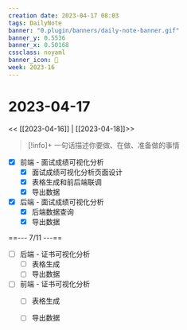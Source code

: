 ```yaml
---
creation date: 2023-04-17 08:03
tags: DailyNote
banner: "0.plugin/banners/daily-note-banner.gif"
banner_y: 0.5536
banner_x: 0.50168
cssclass: noyaml
banner_icon: 💌
week: 2023-16
---
```


# 2023-04-17

<< [[2023-04-16]] | [[2023-04-18]]>>


> [!info]+ 一句话描述你要做、在做、准备做的事情
> 


- [x] 前端 - 面试成绩可视化分析
	- [x] 面试成绩可视化分析页面设计
	- [x] 表格生成和前后端联调
	- [x] 导出数据
- [x] 后端 - 面试成绩可视化分析
	- [x] 后端数据查询
	- [x] 导出数据

==--- 7/11 ---==

- [ ] 后端 - 证书可视化分析
	- [ ] 表格生成
	- [ ] 导出数据
- [ ] 前端 - 证书可视化分析
	- [ ] 表格生成
	- [ ] 导出数据

